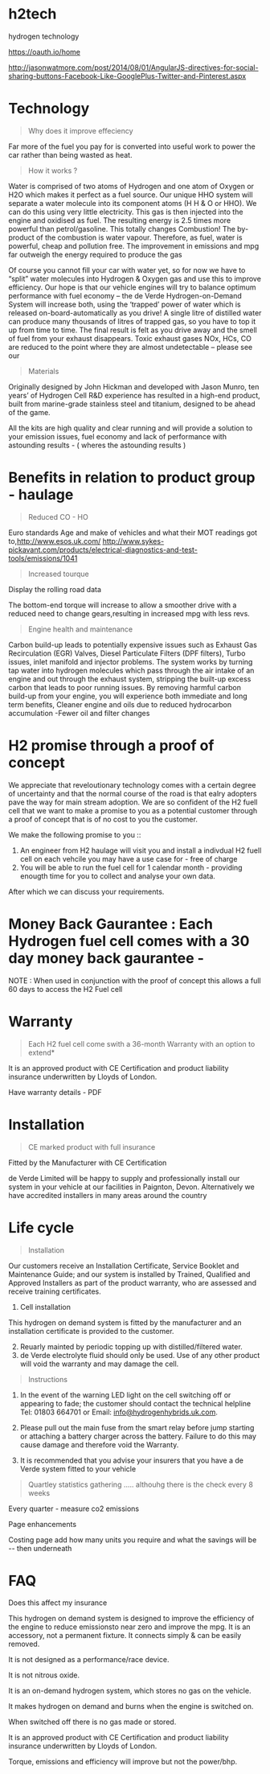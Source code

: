 # h2tech
hydrogen technology

https://oauth.io/home

http://jasonwatmore.com/post/2014/08/01/AngularJS-directives-for-social-sharing-buttons-Facebook-Like-GooglePlus-Twitter-and-Pinterest.aspx

#   Technology

> Why does it improve effeciency

Far more of the fuel you pay for is converted into useful work to power the car rather than being wasted as heat.

> How it works ?

Water is comprised of two atoms of Hydrogen and one atom of Oxygen or H2O which makes it perfect as a fuel source. Our unique HHO system will separate a water molecule into its component atoms (H H & O or HHO). We can do this using very little electricity. This gas is then injected into the engine and oxidised as fuel. The resulting energy is 2.5 times more powerful than petrol/gasoline. This totally changes Combustion! The by-product of the combustion is water vapour. Therefore, as fuel, water is powerful, cheap and pollution free. The improvement in emissions and mpg far outweigh the energy required to produce the gas 

Of course you cannot fill your car with water yet, so for now we have to “split” water molecules into Hydrogen & Oxygen gas and use this to improve efficiency. Our hope is that our vehicle engines will try to balance optimum performance with fuel economy – the de Verde Hydrogen-on-Demand System will increase both, using the ‘trapped’ power of water which is released on-board-automatically as you drive! A single litre of distilled water can produce many thousands of litres of trapped gas, so you have to top it up from time to time. The final result is felt as you drive away and the smell of fuel from your exhaust disappears. Toxic exhaust gases NOx, HCs, CO are reduced to the point where they are almost undetectable – please see our 

> Materials

Originally designed by John Hickman and developed with Jason Munro, ten years’ of Hydrogen Cell R&D experience has resulted in a high-end product, built from marine-grade stainless steel and titanium, designed to be ahead of the game.

All the kits are high quality and clear running and will provide a solution to your emission issues, fuel economy and lack of performance with astounding results - ( wheres the astounding results )

#   Benefits in relation to product group - haulage

> Reduced CO - HO 

Euro standards Age and make of vehicles and what their MOT readings got to,http://www.esos.uk.com/ http://www.sykes-pickavant.com/products/electrical-diagnostics-and-test-tools/emissions/1041


> Increased tourque

Display the rolling road data

The bottom-end torque will increase to allow a smoother drive with a reduced need to change gears,resulting in increased mpg with less revs.

> Engine health and maintenance 

Carbon build-up leads to potentially expensive issues such as Exhaust Gas Recirculation (EGR) Valves, Diesel Particulate Filters (DPF filters), Turbo issues, inlet manifold and injector problems.
The system works by turning tap water into hydrogen molecules which pass through the air intake of an engine and out through the exhaust system, stripping the built-up excess carbon that leads to poor running issues.
By removing harmful carbon build-up from your engine, you will experience both immediate and long term benefits,
Cleaner engine and oils due to reduced hydrocarbon accumulation -Fewer oil and filter changes


#   H2 promise through a proof of concept

We appreciate that reveloutionary technology comes with a certain degree of uncertainty and that the normal course of the road is that ealry adopters pave the way for main stream adoption. We are so confident of the H2 fuell cell that we want to make a promise to you as a potential customer through a proof of concept that is of no cost to you the customer.
 
We make the following promise to you ::

1. An engineer from H2 haulage will visit you and install a indivdual H2 fuell cell on each vehcile you may have a use case for - free of charge
2. You will be able to run the fuel cell for 1 calendar month - providing enougth time for you to collect and analyse your own data.

After which we can discuss your requirements.

#   Money Back Gaurantee : Each Hydrogen fuel cell comes with a 30 day money back gaurantee - 

NOTE : When used in conjunction with the proof of concept this allows a full 60 days to access the H2 Fuel cell

#   Warranty

> Each H2 fuel cell come swith a 36-month Warranty with an option to extend*

It is an approved product with CE Certification and product liability insurance underwritten by Lloyds of London.

Have warranty details - PDF

#  Installation

> CE marked product with full insurance

Fitted by the Manufacturer with CE Certification

de Verde Limited will be happy to supply and professionally install our system in your vehicle at our facilities in Paignton, Devon. Alternatively we have accredited installers in many areas around the country



#   Life cycle

> Installation

Our customers receive an Installation Certificate, Service Booklet and Maintenance Guide; and our system is installed by Trained, Qualified and Approved Installers as part of the product warranty, who are assessed and receive training certificates.


1. Cell installation

This hydrogen on demand system is fitted by the manufacturer and an installation certificate is provided to the customer.

2. Reuarly mainted by periodic topping up with distilled/filtered water.
3. de Verde electrolyte fluid should only be used. Use of any other product will void the warranty and may damage the cell.

> Instructions

1. In the event of the warning LED light on the cell switching off or appearing to fade; the customer should contact the technical helpline Tel: 01803 664701 or Email: info@hydrogenhybrids.uk.com.

2. Please pull out the main fuse from the smart relay before jump starting or attaching a battery charger across the battery. Failure to do this may cause damage and therefore void the Warranty.

3. It is recommended that you advise your insurers that you have a de Verde system fitted to your vehicle


> Quartley statistics gathering ..... althouhg there is the check every 8 weeks

Every quarter - measure co2 emissions

Page enhancements

Costing page add how many units you require and what the savings will be -- then underneath


#   FAQ

Does this affect my insurance

This hydrogen on demand system is designed to improve the efficiency of the engine to reduce emissionsto near zero and improve the mpg. It is an accessory, not a permanent fixture. It connects simply & can be easily removed.

It is not designed as a performance/race device.

It is not nitrous oxide.

It is an on-demand hydrogen system, which stores no gas on the vehicle.

It makes hydrogen on demand and burns when the engine is switched on.

When switched off there is no gas made or stored.

It is an approved product with CE Certification and product liability insurance underwritten by Lloyds of London.

Torque, emissions and efficiency will improve but not the power/bhp.


